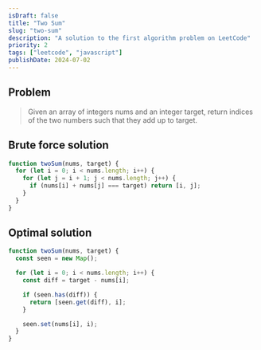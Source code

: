 ```yaml
---
isDraft: false
title: "Two Sum"
slug: "two-sum"
description: "A solution to the first algorithm problem on LeetCode"
priority: 2
tags: ["leetcode", "javascript"]
publishDate: 2024-07-02
---
```


## Problem

> Given an array of integers nums and an integer target, return indices of the two numbers such that they add up to target.

## Brute force solution

```js
function twoSum(nums, target) {
  for (let i = 0; i < nums.length; i++) {
    for (let j = i + 1; j < nums.length; j++) {
      if (nums[i] + nums[j] === target) return [i, j];
    }
  }
}
```

## Optimal solution

```js
function twoSum(nums, target) {
  const seen = new Map();

  for (let i = 0; i < nums.length; i++) {
    const diff = target - nums[i];

    if (seen.has(diff)) {
      return [seen.get(diff), i];
    }

    seen.set(nums[i], i);
  }
}
```
